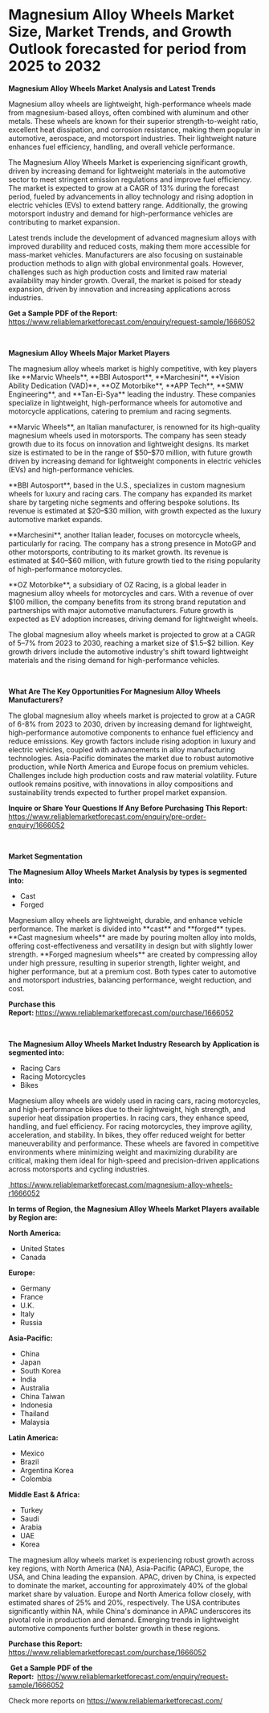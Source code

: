 <p><h1>Magnesium Alloy Wheels Market Size, Market Trends, and Growth Outlook forecasted for period from 2025 to 2032</h1></p><p><strong>Magnesium Alloy Wheels Market Analysis and Latest Trends</strong></p>
<p><p>Magnesium alloy wheels are lightweight, high-performance wheels made from magnesium-based alloys, often combined with aluminum and other metals. These wheels are known for their superior strength-to-weight ratio, excellent heat dissipation, and corrosion resistance, making them popular in automotive, aerospace, and motorsport industries. Their lightweight nature enhances fuel efficiency, handling, and overall vehicle performance.</p><p>The Magnesium Alloy Wheels Market is experiencing significant growth, driven by increasing demand for lightweight materials in the automotive sector to meet stringent emission regulations and improve fuel efficiency. The market is expected to grow at a CAGR of 13% during the forecast period, fueled by advancements in alloy technology and rising adoption in electric vehicles (EVs) to extend battery range. Additionally, the growing motorsport industry and demand for high-performance vehicles are contributing to market expansion.</p><p>Latest trends include the development of advanced magnesium alloys with improved durability and reduced costs, making them more accessible for mass-market vehicles. Manufacturers are also focusing on sustainable production methods to align with global environmental goals. However, challenges such as high production costs and limited raw material availability may hinder growth. Overall, the market is poised for steady expansion, driven by innovation and increasing applications across industries.</p></p>
<p><strong>Get a Sample PDF of the Report:&nbsp;</strong> <a href="https://www.reliablemarketforecast.com/enquiry/request-sample/1666052?utm_campaign=1167&utm_medium=2&utm_source=Github&utm_content=ia&utm_term=21012025&utm_id=magnesium-alloy-wheels">https://www.reliablemarketforecast.com/enquiry/request-sample/1666052</a></p>
<p>&nbsp;</p>
<p><strong>Magnesium Alloy Wheels Major Market Players</strong></p>
<p><p>The magnesium alloy wheels market is highly competitive, with key players like **Marvic Wheels**, **BBI Autosport**, **Marchesini**, **Vision Ability Dedication (VAD)**, **OZ Motorbike**, **APP Tech**, **SMW Engineering**, and **Tan-Ei-Sya** leading the industry. These companies specialize in lightweight, high-performance wheels for automotive and motorcycle applications, catering to premium and racing segments.</p><p>**Marvic Wheels**, an Italian manufacturer, is renowned for its high-quality magnesium wheels used in motorsports. The company has seen steady growth due to its focus on innovation and lightweight designs. Its market size is estimated to be in the range of $50–$70 million, with future growth driven by increasing demand for lightweight components in electric vehicles (EVs) and high-performance vehicles.</p><p>**BBI Autosport**, based in the U.S., specializes in custom magnesium wheels for luxury and racing cars. The company has expanded its market share by targeting niche segments and offering bespoke solutions. Its revenue is estimated at $20–$30 million, with growth expected as the luxury automotive market expands.</p><p>**Marchesini**, another Italian leader, focuses on motorcycle wheels, particularly for racing. The company has a strong presence in MotoGP and other motorsports, contributing to its market growth. Its revenue is estimated at $40–$60 million, with future growth tied to the rising popularity of high-performance motorcycles.</p><p>**OZ Motorbike**, a subsidiary of OZ Racing, is a global leader in magnesium alloy wheels for motorcycles and cars. With a revenue of over $100 million, the company benefits from its strong brand reputation and partnerships with major automotive manufacturers. Future growth is expected as EV adoption increases, driving demand for lightweight wheels.</p><p>The global magnesium alloy wheels market is projected to grow at a CAGR of 5–7% from 2023 to 2030, reaching a market size of $1.5–$2 billion. Key growth drivers include the automotive industry's shift toward lightweight materials and the rising demand for high-performance vehicles.</p></p>
<p>&nbsp;</p>
<p><strong>What Are The Key Opportunities For Magnesium Alloy Wheels Manufacturers?</strong></p>
<p><p>The global magnesium alloy wheels market is projected to grow at a CAGR of 6-8% from 2023 to 2030, driven by increasing demand for lightweight, high-performance automotive components to enhance fuel efficiency and reduce emissions. Key growth factors include rising adoption in luxury and electric vehicles, coupled with advancements in alloy manufacturing technologies. Asia-Pacific dominates the market due to robust automotive production, while North America and Europe focus on premium vehicles. Challenges include high production costs and raw material volatility. Future outlook remains positive, with innovations in alloy compositions and sustainability trends expected to further propel market expansion.</p></p>
<p><strong>Inquire or Share Your Questions If Any Before Purchasing This Report:</strong> <a href="https://www.reliablemarketforecast.com/enquiry/pre-order-enquiry/1666052?utm_campaign=1167&utm_medium=2&utm_source=Github&utm_content=ia&utm_term=21012025&utm_id=magnesium-alloy-wheels">https://www.reliablemarketforecast.com/enquiry/pre-order-enquiry/1666052</a></p>
<p>&nbsp;</p>
<p><strong>Market Segmentation</strong></p>
<p><strong>The Magnesium Alloy Wheels Market Analysis by types is segmented into:</strong></p>
<p><ul><li>Cast</li><li>Forged</li></ul></p>
<p><p>Magnesium alloy wheels are lightweight, durable, and enhance vehicle performance. The market is divided into **cast** and **forged** types. **Cast magnesium wheels** are made by pouring molten alloy into molds, offering cost-effectiveness and versatility in design but with slightly lower strength. **Forged magnesium wheels** are created by compressing alloy under high pressure, resulting in superior strength, lighter weight, and higher performance, but at a premium cost. Both types cater to automotive and motorsport industries, balancing performance, weight reduction, and cost.</p></p>
<p><strong>Purchase this Report:&nbsp;</strong><a href="https://www.reliablemarketforecast.com/purchase/1666052?utm_campaign=1167&utm_medium=2&utm_source=Github&utm_content=ia&utm_term=21012025&utm_id=magnesium-alloy-wheels">https://www.reliablemarketforecast.com/purchase/1666052</a></p>
<p>&nbsp;</p>
<p><strong>The Magnesium Alloy Wheels Market Industry Research by Application is segmented into:</strong></p>
<p><ul><li>Racing Cars</li><li>Racing Motorcycles</li><li>Bikes</li></ul></p>
<p><p>Magnesium alloy wheels are widely used in racing cars, racing motorcycles, and high-performance bikes due to their lightweight, high strength, and superior heat dissipation properties. In racing cars, they enhance speed, handling, and fuel efficiency. For racing motorcycles, they improve agility, acceleration, and stability. In bikes, they offer reduced weight for better maneuverability and performance. These wheels are favored in competitive environments where minimizing weight and maximizing durability are critical, making them ideal for high-speed and precision-driven applications across motorsports and cycling industries.</p></p>
<p><a href="https://www.reliablemarketforecast.com/magnesium-alloy-wheels-r1666052?utm_campaign=1167&utm_medium=2&utm_source=Github&utm_content=ia&utm_term=21012025&utm_id=magnesium-alloy-wheels">&nbsp;https://www.reliablemarketforecast.com/magnesium-alloy-wheels-r1666052</a></p>
<p><strong>In terms of Region, the Magnesium Alloy Wheels Market Players available by Region are:</strong></p>
<p>
    <p> <strong> North America: </strong>
        <ul>
            <li>United States</li>
            <li>Canada</li>
        </ul>
        </p> 
    <p> <strong> Europe: </strong>
        <ul>
            <li>Germany</li>
            <li>France</li>
            <li>U.K.</li>
            <li>Italy</li>
            <li>Russia</li>
        </ul>
        </p> 
    <p> <strong> Asia-Pacific: </strong>
        <ul>
            <li>China</li>
            <li>Japan</li>
            <li>South Korea</li>
            <li>India</li>
            <li>Australia</li>
            <li>China Taiwan</li>
            <li>Indonesia</li>
            <li>Thailand</li>
            <li>Malaysia</li>
        </ul>
        </p> 
    <p> <strong> Latin America: </strong>
        <ul>
            <li>Mexico</li>
            <li>Brazil</li>
            <li>Argentina Korea</li>
            <li>Colombia</li>
        </ul>
        </p> 
    <p> <strong> Middle East & Africa: </strong>
        <ul>
            <li>Turkey</li>
            <li>Saudi</li>
            <li>Arabia</li>
            <li>UAE</li>
            <li>Korea</li>
        </ul>
    </p>
    </p>
<p><p>The magnesium alloy wheels market is experiencing robust growth across key regions, with North America (NA), Asia-Pacific (APAC), Europe, the USA, and China leading the expansion. APAC, driven by China, is expected to dominate the market, accounting for approximately 40% of the global market share by valuation. Europe and North America follow closely, with estimated shares of 25% and 20%, respectively. The USA contributes significantly within NA, while China's dominance in APAC underscores its pivotal role in production and demand. Emerging trends in lightweight automotive components further bolster growth in these regions.</p></p>
<p><strong>Purchase this Report: </strong><a href="https://www.reliablemarketforecast.com/purchase/1666052?utm_campaign=1167&utm_medium=2&utm_source=Github&utm_content=ia&utm_term=21012025&utm_id=magnesium-alloy-wheels">https://www.reliablemarketforecast.com/purchase/1666052</a></p>
<p>&nbsp;<strong>Get a Sample PDF of the Report:&nbsp;&nbsp;</strong><a href="https://www.reliablemarketforecast.com/enquiry/request-sample/1666052?utm_campaign=1167&utm_medium=2&utm_source=Github&utm_content=ia&utm_term=21012025&utm_id=magnesium-alloy-wheels">https://www.reliablemarketforecast.com/enquiry/request-sample/1666052</a></p>
<p><strong></strong></p>
<p>Check more reports on <a href="https://www.reliablemarketforecast.com/?utm_campaign=1167&utm_medium=2&utm_source=Github&utm_content=ia&utm_term=21012025&utm_id=magnesium-alloy-wheels">https://www.reliablemarketforecast.com/</a></p>
